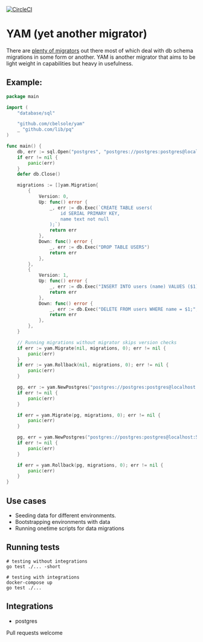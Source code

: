 [![CircleCI](https://circleci.com/gh/cbelsole/yam.svg?style=svg)](https://circleci.com/gh/cbelsole/yam)

# YAM (yet another migrator)

There are [plenty of migrators](https://awesome-go.com/#database) out there most of which deal with db schema migrations in some form or another. YAM is another migrator that aims to be light weight in capabilities but heavy in usefulness.

## Example:
```go
package main

import (
	"database/sql"

	"github.com/cbelsole/yam"
	_ "github.com/lib/pq"
)

func main() {
	db, err := sql.Open("postgres", "postgres://postgres:postgres@localhost:5432/postgres?sslmode=disable")
	if err != nil {
		panic(err)
	}
	defer db.Close()

	migrations := []yam.Migration{
		{
			Version: 0,
			Up: func() error {
				_, err := db.Exec(`CREATE TABLE users(
					id SERIAL PRIMARY KEY,
					name text not null
				);`)
				return err
			},
			Down: func() error {
				_, err := db.Exec("DROP TABLE USERS")
				return err
			},
		},
		{
			Version: 1,
			Up: func() error {
				_, err := db.Exec("INSERT INTO users (name) VALUES ($1);", "gopher")
				return err
			},
			Down: func() error {
				_, err := db.Exec("DELETE FROM users WHERE name = $1;", "gopher")
				return err
			},
		},
	}

	// Running migrations without migrator skips version checks
	if err := yam.Migrate(nil, migrations, 0); err != nil {
		panic(err)
	}
	if err := yam.Rollback(nil, migrations, 0); err != nil {
		panic(err)
	}

	pg, err := yam.NewPostgres("postgres://postgres:postgres@localhost:5432/postgres?sslmode=disable")
	if err != nil {
		panic(err)
	}

	if err = yam.Migrate(pg, migrations, 0); err != nil {
		panic(err)
	}

	pg, err = yam.NewPostgres("postgres://postgres:postgres@localhost:5432/postgres?sslmode=disable")
	if err != nil {
		panic(err)
	}

	if err = yam.Rollback(pg, migrations, 0); err != nil {
		panic(err)
	}
}
```

## Use cases
* Seeding data for different environments.
* Bootstrapping environments with data
* Running onetime scripts for data migrations

## Running tests
```
# testing without integrations
go test ./... -short

# testing with integrations
docker-compose up
go test ./...
```

## Integrations
* postgres

Pull requests welcome
